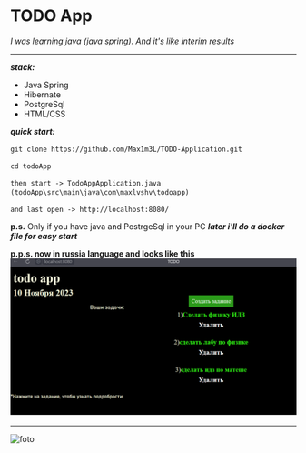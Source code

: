 # TODO App
*I was learning java (java spring). And it's like interim results*
______
***stack:***
+ Java Spring
+ Hibernate
+ PostgreSql
+ HTML/CSS

***quick start:***
```shell
git clone https://github.com/Max1m3L/TODO-Application.git
```
```shell
cd todoApp
```
```
then start -> TodoAppApplication.java
(todoApp\src\main\java\com\maxlvshv\todoapp)
```
```
and last open -> http://localhost:8080/
```
****p.s.**** Only if you have java and PostrgeSql in your PC
***later i'll do a docker file for easy start***

****p.p.s. now in russia language and looks like this****
![site](img/siteView.png)
___________
![foto](https://yt3.googleusercontent.com/MIvd5z3swDFORzaUtTGfFlWVULPoO5ovsn1SM4OYx0NlYCI7f82ovKk3ODLoQV8dU6Hkvb8-Fw=s900-c-k-c0x00ffffff-no-rj)
